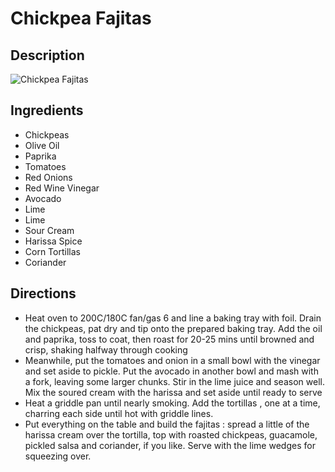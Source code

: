 # Chickpea Fajitas

## Description
![Chickpea Fajitas](https://www.themealdb.com/images/media/meals/tvtxpq1511464705.jpg "Chickpea Fajitas")

## Ingredients
- Chickpeas
- Olive Oil
- Paprika
- Tomatoes
- Red Onions
- Red Wine Vinegar
- Avocado
- Lime
- Lime
- Sour Cream
- Harissa Spice
- Corn Tortillas
- Coriander

## Directions
- Heat oven to 200C/180C fan/gas 6 and line a baking tray with foil. Drain the chickpeas, pat dry and tip onto the prepared baking tray. Add the oil and paprika, toss to coat, then roast for 20-25 mins until browned and crisp, shaking halfway through cooking
- Meanwhile, put the tomatoes and onion in a small bowl with the vinegar and set aside to pickle. Put the avocado in another bowl and mash with a fork, leaving some larger chunks. Stir in the lime juice and season well. Mix the soured cream with the harissa and set aside until ready to serve
- Heat a griddle pan until nearly smoking. Add the tortillas , one at a time, charring each side until hot with griddle lines. 
- Put everything on the table and build the fajitas : spread a little of the harissa cream over the tortilla, top with roasted chickpeas, guacamole, pickled salsa and coriander, if you like. Serve with the lime wedges for squeezing over.
